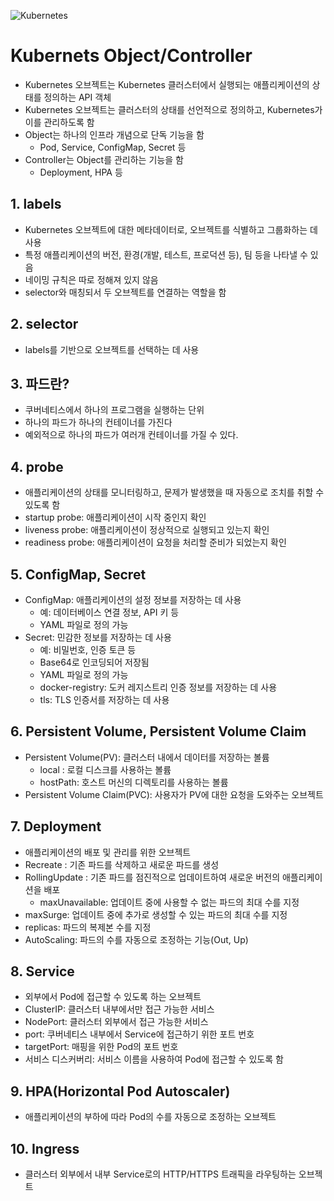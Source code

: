 ![Kubernetes](https://github.com/user-attachments/assets/3ec2d35d-184a-480a-878f-1f89f9547880)

# Kubernets Object/Controller
- Kubernetes 오브젝트는 Kubernetes 클러스터에서 실행되는 애플리케이션의 상태를 정의하는 API 객체
- Kubernetes 오브젝트는 클러스터의 상태를 선언적으로 정의하고, Kubernetes가 이를 관리하도록 함
- Object는 하나의 인프라 개념으로 단독 기능을 함
  - Pod, Service, ConfigMap, Secret 등
- Controller는 Object를 관리하는 기능을 함
  - Deployment, HPA 등

## 1. labels
- Kubernetes 오브젝트에 대한 메타데이터로, 오브젝트를 식별하고 그룹화하는 데 사용
- 특정 애플리케이션의 버전, 환경(개발, 테스트, 프로덕션 등), 팀 등을 나타낼 수 있음
- 네이밍 규칙은 따로 정해져 있지 않음
- selector와 매칭되서 두 오브젝트를 연결하는 역할을 함

## 2. selector
- labels를 기반으로 오브젝트를 선택하는 데 사용

## 3. 파드란?
 - 쿠버네티스에서 하나의 프로그램을 실행하는 단위
 - 하나의 파드가 하나의 컨테이너를 가진다
 - 예외적으로 하나의 파드가 여러개 컨테이너를 가질 수 있다.

## 4. probe
- 애플리케이션의 상태를 모니터링하고, 문제가 발생했을 때 자동으로 조치를 취할 수 있도록 함
- startup probe: 애플리케이션이 시작 중인지 확인
- liveness probe: 애플리케이션이 정상적으로 실행되고 있는지 확인
- readiness probe: 애플리케이션이 요청을 처리할 준비가 되었는지 확인

## 5. ConfigMap, Secret
- ConfigMap: 애플리케이션의 설정 정보를 저장하는 데 사용
  - 예: 데이터베이스 연결 정보, API 키 등
  - YAML 파일로 정의 가능
- Secret: 민감한 정보를 저장하는 데 사용
  - 예: 비밀번호, 인증 토큰 등
  - Base64로 인코딩되어 저장됨
  - YAML 파일로 정의 가능
  - docker-registry: 도커 레지스트리 인증 정보를 저장하는 데 사용
  - tls: TLS 인증서를 저장하는 데 사용

## 6. Persistent Volume, Persistent Volume Claim
- Persistent Volume(PV): 클러스터 내에서 데이터를 저장하는 볼륨
  - local : 로컬 디스크를 사용하는 볼륨
  - hostPath: 호스트 머신의 디렉토리를 사용하는 볼륨
- Persistent Volume Claim(PVC): 사용자가 PV에 대한 요청을 도와주는 오브젝트

## 7. Deployment
- 애플리케이션의 배포 및 관리를 위한 오브젝트
- Recreate : 기존 파드를 삭제하고 새로운 파드를 생성
- RollingUpdate : 기존 파드를 점진적으로 업데이트하여 새로운 버전의 애플리케이션을 배포
  - maxUnavailable: 업데이트 중에 사용할 수 없는 파드의 최대 수를 지정
- maxSurge: 업데이트 중에 추가로 생성할 수 있는 파드의 최대 수를 지정
- replicas: 파드의 복제본 수를 지정
- AutoScaling: 파드의 수를 자동으로 조정하는 기능(Out, Up)

## 8. Service
- 외부에서 Pod에 접근할 수 있도록 하는 오브젝트
- ClusterIP: 클러스터 내부에서만 접근 가능한 서비스
- NodePort: 클러스터 외부에서 접근 가능한 서비스
- port: 쿠버네티스 내부에서 Service에 접근하기 위한 포트 번호
- targetPort: 매핑을 위한 Pod의 포트 번호
- 서비스 디스커버리: 서비스 이름을 사용하여 Pod에 접근할 수 있도록 함

## 9. HPA(Horizontal Pod Autoscaler)
- 애플리케이션의 부하에 따라 Pod의 수를 자동으로 조정하는 오브젝트

## 10. Ingress
- 클러스터 외부에서 내부 Service로의 HTTP/HTTPS 트래픽을 라우팅하는 오브젝트